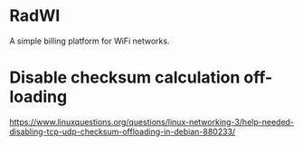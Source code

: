 # RadWI

A simple billing platform for WiFi networks.

# Disable checksum calculation off-loading

https://www.linuxquestions.org/questions/linux-networking-3/help-needed-disabling-tcp-udp-checksum-offloading-in-debian-880233/

